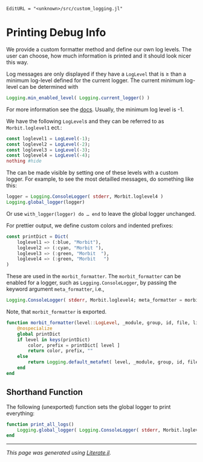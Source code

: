 ```@meta
EditURL = "<unknown>/src/custom_logging.jl"
```

# Printing Debug Info

We provide a custom formatter method and define our own log levels.
The user can choose, how much information is printed and it should
look nicer this way.

Log messages are only displayed if they have a `LogLevel` that
is ≥ than a minimum log-level defined for the current logger.
The current minimum log-level can be determined with
```julia
Logging.min_enabled_level( Logging.current_logger() )
```
For more information see the [docs](https://docs.julialang.org/en/v1/stdlib/Logging/).
Usually, the minimum log level is -1.

We have the following `LogLevel`s and they can be referred to as `Morbit.loglevel1` ect.:

````julia
const loglevel1 = LogLevel(-1);
const loglevel2 = LogLevel(-2);
const loglevel3 = LogLevel(-3);
const loglevel4 = LogLevel(-4);
nothing #hide
````

The can be made visible by setting one of these levels with a custom logger.
For example, to see the most detailled messages, do something like this:
```julia
logger = Logging.ConsoleLogger( stderr, Morbit.loglevel4 )
Logging.global_logger(logger)
```
Or use `with_logger(logger) do … end` to leave the global logger unchanged.

For prettier output, we define custom colors and indented prefixes:

````julia
const printDict = Dict(
    loglevel1 => (:blue, "Morbit"),
    loglevel2 => (:cyan, "Morbit "),
    loglevel3 => (:green, "Morbit  "),
    loglevel4 => (:green, "Morbit   ")
)
````

These are used in the `morbit_formatter`.
The `morbit_formatter` can be enabled for a logger, such as `Logging.ConsoleLogger`,
by passing the keyword argument `meta_formatter`, i.e.,
```julia
Logging.ConsoleLogger( stderr, Morbit.loglevel4; meta_formatter = morbit_formatter )
```
Note, that `morbit_formatter` is exported.

````julia
function morbit_formatter(level::LogLevel, _module, group, id, file, line)
    @nospecialize
	global printDict
    if level in keys(printDict)
        color, prefix = printDict[ level ]
        return color, prefix, ""
    else
        return Logging.default_metafmt( level, _module, group, id, file, line )
    end
end
````

## Shorthand Function
The following (unexported) function sets the global logger to print everything:

````julia
function print_all_logs()
    Logging.global_logger( Logging.ConsoleLogger( stderr, Morbit.loglevel4; meta_formatter = morbit_formatter ) )
end
````

---

*This page was generated using [Literate.jl](https://github.com/fredrikekre/Literate.jl).*

